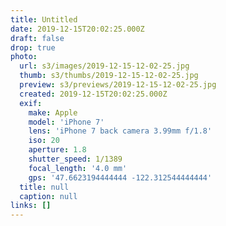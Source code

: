 ```yaml
---
title: Untitled
date: 2019-12-15T20:02:25.000Z
draft: false
drop: true
photo:
  url: s3/images/2019-12-15-12-02-25.jpg
  thumb: s3/thumbs/2019-12-15-12-02-25.jpg
  preview: s3/previews/2019-12-15-12-02-25.jpg
  created: 2019-12-15T20:02:25.000Z
  exif:
    make: Apple
    model: 'iPhone 7'
    lens: 'iPhone 7 back camera 3.99mm f/1.8'
    iso: 20
    aperture: 1.8
    shutter_speed: 1/1389
    focal_length: '4.0 mm'
    gps: '47.6623194444444 -122.312544444444'
  title: null
  caption: null
links: []
---
```

